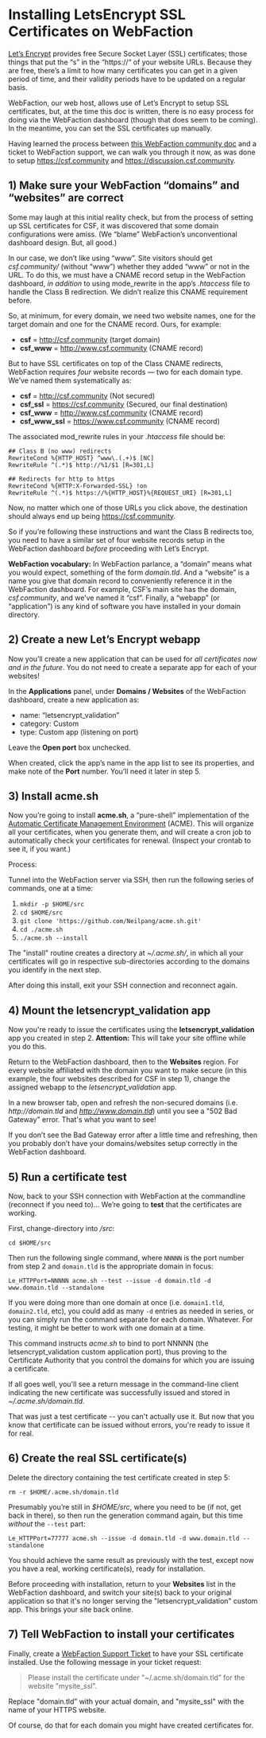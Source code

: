 # Installing LetsEncrypt SSL Certificates on WebFaction

[Let’s Encrypt](https://letsencrypt.org/) provides free Secure Socket Layer (SSL) certificates; those things that put the “s” in the “https://“ of your website URLs. Because they are free, there’s a limit to how many certificates you can get in a given period of time, and their validity periods have to be updated on a regular basis.

WebFaction, our web host, allows use of Let’s Encrypt to setup SSL certificates, but, at the time this doc is written, there is no easy process for doing via the WebFaction dashboard (though that does seem to be coming). In the meantime, you can set the SSL certificates up manually. 

Having learned the process between [this WebFaction community doc](https://community.webfaction.com/questions/19988/using-letsencrypt) and a ticket to WebFaction support, we can walk you through it now, as was done to setup https://csf.community and https://discussion.csf.community. 

## 1) Make sure your WebFaction “domains” and “websites” are correct

Some may laugh at this initial reality check, but from the process of setting up SSL certificates for CSF, it was discovered that some domain configurations were amiss. (We “blame” WebFaction’s unconventional dashboard design. But, all good.)

In our case, we don’t like using “www”. Site visitors should get _csf.community/_ (without “www”) whether they added “www” or not in the URL. To do this, we must have a CNAME record setup in the WebFaction dashboard, _in addition_ to using mode_rewrite in the app’s _.htaccess_ file to handle the Class B redirection. We didn’t realize this CNAME requirement before.

So, at minimum, for every domain, we need two website names, one for the target domain and one for the CNAME record. Ours, for example:

* **csf** = http://csf.community (target domain)
* **csf_www** = http://www.csf.community (CNAME record)

But to have SSL certificates on top of the Class CNAME redirects, WebFaction requires _four_ website records — two for each domain type. We’ve named them systematically as:

* **csf** = http://csf.community (Not secured)
* **csf_ssl** = https://csf.community (Secured, our final destination)
* **csf_www** = http://www.csf.community (CNAME record)
* **csf_www_ssl** = https://www.csf.community (CNAME record)

The associated mod_rewrite rules in your _.htaccess_ file should be:

```
## Class B (no www) redirects
RewriteCond %{HTTP_HOST} ^www\.(.+)$ [NC]
RewriteRule ^(.*)$ http://%1/$1 [R=301,L]

## Redirects for http to https
RewriteCond %{HTTP:X-Forwarded-SSL} !on
RewriteRule ^(.*)$ https://%{HTTP_HOST}%{REQUEST_URI} [R=301,L]
```

Now, no matter which one of those URLs you click above, the destination should always end up being https://csf.community. 

So if you’re following these instructions and want the Class B redirects too, you need to have a similar set of four website records setup in the WebFaction dashboard _before_ proceeding with Let’s Encrypt. 

**WebFaction vocabulary:** In WebFaction parlance, a “domain” means what you would expect, something of the form _domain.tld_. And a “website” is a name you give that domain record to conveniently reference it in the WebFaction dashboard. For example, CSF’s main site has the domain, _csf.community_, and we’ve named it “csf”. Finally, a “webapp” (or “application”) is any kind of software you have installed in your domain directory.

## 2) Create a new Let’s Encrypt webapp

Now you’ll create a new application that can be used for _all certificates now and in the future_. You do not need to create a separate app for each of your websites!

In the **Applications** panel, under **Domains / Websites** of the WebFaction dashboard, create a new application as:

* name: “letsencrypt_validation”
* category: Custom
* type: Custom app (listening on port)   

Leave the **Open port** box unchecked.

When created, click the app’s name in the app list to see its properties, and make note of the **Port** number. You’ll need it later in step 5.

## 3) Install acme.sh

Now you’re going to install **acme.sh**, a “pure-shell” implementation of the [Automatic Certificate Management Environment](https://github.com/ietf-wg-acme/acme) (ACME). This will organize all your certificates, when you generate them, and will create a cron job to automatically check your certificates for renewal. (Inspect your crontab to see it, if you want.)

Process:

Tunnel into the WebFaction server via SSH, then run the following series of commands, one at a time:

1. `mkdir -p $HOME/src`
1. `cd $HOME/src`
1. `git clone 'https://github.com/Neilpang/acme.sh.git'`
1. `cd ./acme.sh`
1. `./acme.sh --install`

The "install" routine creates a directory at _~/.acme.sh/_, in which all your certificates will go in respective sub-directories according to the domains you identify in the next step. 

After doing this install, exit your SSH connection and reconnect again. 

## 4) Mount the letsencrypt_validation app

Now you're ready to issue the certificates using the **letsencrypt_validation** app you created in step 2. **Attention:** This will take your site offline while you do this. 

Return to the WebFaction dashboard, then to the **Websites** region. For every website affiliated with the domain you want to make secure (in this example, the four websites described for CSF in step 1), change the assigned webapp to the _letsencrypt_validation_ app. 

In a new browser tab, open and refresh the non-secured domains (i.e. _http://domain.tld_ and _http://www.domain.tld_) until you see a "502 Bad Gateway" error. That's what you want to see!

If you don’t see the Bad Gateway error after a little time and refreshing, then you probably don’t have your domains/websites setup correctly in the WebFaction dashboard.

## 5) Run a certificate test 

Now, back to your SSH connection with WebFaction at the commandline (reconnect if you need to)… We’re going to **test** that the certificates are working.

First, change-directory into _/src_:

`cd $HOME/src`

Then run the following single command, where `NNNNN` is the port number from step 2 and `domain.tld` is the appropriate domain in focus:

	Le_HTTPPort=NNNNN acme.sh --test --issue -d domain.tld -d www.domain.tld --standalone

If you were doing more than one domain at once (i.e. `domain1.tld`, `domain2.tld`, etc), you could add as many `-d` entries as needed in series, or you can simply run the command separate for each domain. Whatever. For testing, it might be better to work with one domain at a time.

This command instructs _acme.sh_ to bind to port NNNNN (the letsencrypt_validation custom application port), thus proving to the Certificate Authority that you control the domains for which you are issuing a certificate. 

If all goes well, you'll see a return message in the command-line client indicating the new certificate was successfully issued and stored in _~/.acme.sh/domain.tld_.

That was just a test certificate -- you can't actually use it. But now that you know that certificate can be issued without errors, you're ready to issue it for real. 

## 6) Create the real SSL certificate(s)

Delete the directory containing the test certificate created in step 5:

`rm -r $HOME/.acme.sh/domain.tld`

Presumably you’re still in _$HOME/src_, where you need to be (if not, get back in there), so then run the generation command again, but this time _without_ the `--test` part:

```
Le_HTTPPort=77777 acme.sh --issue -d domain.tld -d www.domain.tld --standalone
```

You should achieve the same result as previously with the test, except now you have a real, working certificate(s), ready for installation.

Before proceeding with installation, return to your **Websites** list in the WebFaction dashboard, and switch your site(s) back to your original application so that it's no longer serving the "letsencrypt_validation" custom app. This brings your site back online.

## 7) Tell WebFaction to install your certificates

Finally, create a [WebFaction Support Ticket](https://help.webfaction.com/) to have your SSL certificate installed. Use the following message in your ticket request:

> Please install the certificate under "~/.acme.sh/domain.tld”
for the website "mysite_ssl".

Replace "domain.tld” with your actual domain, and "mysite_ssl" with the name of your HTTPS website. 

Of course, do that for each domain you might have created certificates for.



   